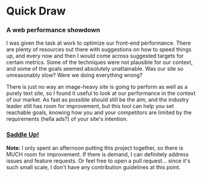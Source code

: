 Quick Draw
====================

### A web performance showdown

I was given the task at work to optimize our front-end performance. There are plenty of resources out there with suggestions on how to speed things up, and every now and then I would come across suggested targets for certain metrics. Some of the techniques were not plausible for our context, and some of the goals seemed absolutely unattainable. Was our site so unreasonably slow? Were we doing everything wrong?

There is just no way an image-heavy site is going to perform as well as a purely text site, so I found it useful to look at our performance in the context of our market. As fast as possible should still be the aim, and the industry leader still has room for improvement, but this tool can help you set reachable goals, knowing how you and your competitors are limited by the requirements (hella ads?) of your site's intention.

### [Saddle Up!](http://quickdraw.katarina.io)

__Note:__ I only spent an afternoon putting this project together, so there is MUCH room for improvement. If there is demand, I can definitely address issues and feature requests. Or feel free to open a pull request... since it's such small scale, I don't have any contribution guidelines at this point.
